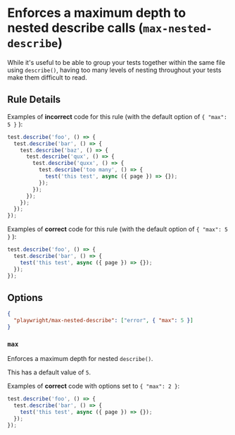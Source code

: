 # Enforces a maximum depth to nested describe calls (`max-nested-describe`)

While it's useful to be able to group your tests together within the same file
using `describe()`, having too many levels of nesting throughout your tests make
them difficult to read.

## Rule Details

Examples of **incorrect** code for this rule (with the default option of
`{ "max": 5 }` ):

```javascript
test.describe('foo', () => {
  test.describe('bar', () => {
    test.describe('baz', () => {
      test.describe('qux', () => {
        test.describe('quxx', () => {
          test.describe('too many', () => {
            test('this test', async ({ page }) => {});
          });
        });
      });
    });
  });
});
```

Examples of **correct** code for this rule (with the default option of
`{ "max": 5 }` ):

```javascript
test.describe('foo', () => {
  test.describe('bar', () => {
    test('this test', async ({ page }) => {});
  });
});
```

## Options

```json
{
  "playwright/max-nested-describe": ["error", { "max": 5 }]
}
```

### `max`

Enforces a maximum depth for nested `describe()`.

This has a default value of `5`.

Examples of **correct** code with options set to `{ "max": 2 }`:

```javascript
test.describe('foo', () => {
  test.describe('bar', () => {
    test('this test', async ({ page }) => {});
  });
});
```
